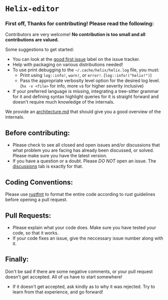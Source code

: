 # `Helix-editor`
### First off, Thanks for contributing! Please read the following: 

Contributors are very welcome! **No contribution is too small and all contributions are valued.**

Some suggestions to get started:

- You can look at the [good first issue](https://github.com/helix-editor/helix/labels/E-easy) label on the issue tracker.
- Help with packaging on various distributions needed!
- To use print debugging to the `~/.cache/helix/helix.log` file, you must:
  * Print using `log::info!`, `warn!`, or `error!`. (`log::info!("helix!")`)
  * Pass the appropriate verbosity level option for the desired log level. (`hx -v <file>` for info, more `v`s for higher severity inclusive)
- If your preferred language is missing, integrating a tree-sitter grammar for
    it and defining syntax highlight queries for it is straight forward and
    doesn't require much knowledge of the internals.

We provide an [architecture.md](./docs/architecture.md) that should give you
a good overview of the internals.

## Before contributing:
- Please check to see all closed and open issues and/or discussions that what problem you are facing has already been discussed, or solved. Please make sure you have the latest version.
- If you have a question or a doubt. Please *DO NOT* open an issue. The [discussions](https://github.com/helix-editor/helix/discussions) tab is exactly for that.

## Coding Conventions:
Please use [rustfmt](https://github.com/rust-lang/rustfmt#on-the-stable-toolchain) to format the entire code according to rust guidelines before opening a pull request.

## Pull Requests:
- Please explain what your code does. Make sure you have tested your code, so that it works. 
- If your code fixes an issue, give the neccessary issue number along with it.

## Finally:
Don't be sad if there are some negative comments, or your pull request doesn't get accepted. All of us have to start somewhere! 
- If it doesn't get accepted, ask kindly as to why it was rejected. Try to learn from that experience, and go forward!
